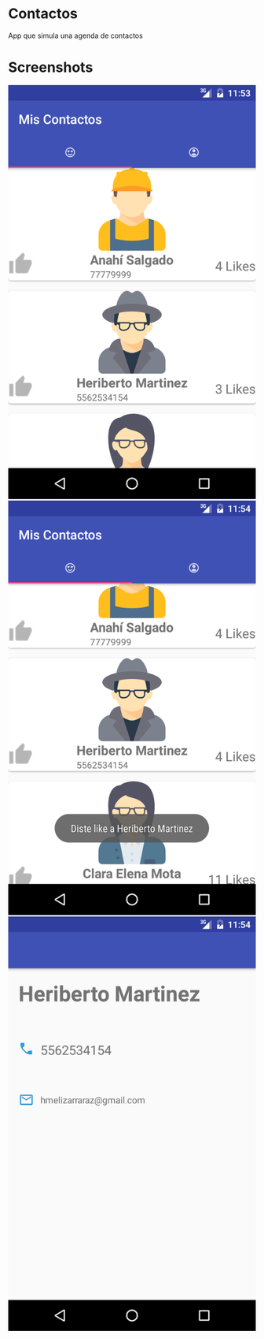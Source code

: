 # Contactos

App que simula una agenda de contactos

# Screenshots
![Alt text](c_1.png?raw=true "Contactos")
![Alt text](c_2.png?raw=true "Click")
![Alt text](c_3.png?raw=true "Detalle")
